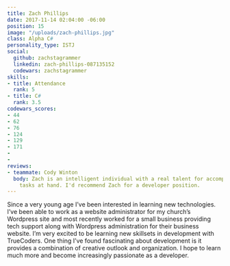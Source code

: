 ```yaml
---
title: Zach Phillips
date: 2017-11-14 02:04:00 -06:00
position: 15
image: "/uploads/zach-phillips.jpg"
class: Alpha C#
personality_type: ISTJ
social:
  github: zachstagrammer
  linkedin: zach-phillips-087135152
  codewars: zachstagrammer
skills:
- title: Attendance
  rank: 5
- title: C#
  rank: 3.5
codewars_scores:
- 44
- 62
- 76
- 124
- 129
- 171
- 
- 
reviews:
- teammate: Cody Winton
  body: Zach is an intelligent individual with a real talent for accomplishing the
    tasks at hand. I'd recommend Zach for a developer position.
---
```


Since a very young age I’ve been interested in learning new technologies. I’ve been able to work as a website administrator for my church’s Wordpress site and most recently worked for a small business providing tech support along with Wordpress administration for their business website. I’m very excited to be learning new skillsets in development with TrueCoders. One
thing I’ve found fascinating about development is it provides a combination of creative outlook and organization. I hope to learn much more and become increasingly passionate as a developer.